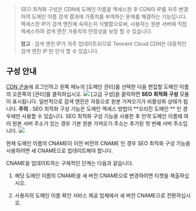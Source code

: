 > SEO 최적화 구성은 CDN에 도메인 이름을 액세스한 후 CDN이 IP를 자주 변경하여 도메인 이름 검색 결과에 가중치를 부여하는 문제를 해결하는 기능입니다. 액세스한 IP가 검색 엔진에 속하는지 식별함으로써, 사용자는 원본 서버에 직접 액세스하여 검색 엔진 가중치의 안정성을 보장 할 수 있습니다.
>
> **참고** : 검색 엔진 IP가 자주 업데이트되므로 Tencent Cloud CDN은 대중적인 검색 엔진 IP 만 인식 할 수 있습니다.

## 구성 안내
[CDN 콘솔](https://console.cloud.tencent.com/cdn)에 로그인하고 왼쪽 메뉴의 [도메인 관리]를 선택한 다음 편집할 도메인 이름의 오른쪽의 [관리]를 클릭하십시오.
![](https://mc.qcloudimg.com/static/img/f92d2ef7e4be2b69185ab43228f025ef/1.png)
[고급 구성]을 클릭하면 **SEO 최적화 구성** 모듈이 표시됩니다. 일반적으로 검색 엔진은 자동으로 원본 가져오기가 비활성화 상태가 됩니다. **주의** : SEO 최적화 구성 기능은 도메인 액세스 방법이 **오리진 도메인 ** 인 경우에만 사용할 수 있습니다. SEO 최적화 구성 기능을 사용한 후 만약 도메인 이름에 여러 원본 서버 주소가 있는 경우 기본 원본 가져오기 주소는 추가된 첫 번째 서버 주소입니다. ![](https://mc.qcloudimg.com/static/img/18bc9019b47152b2e214e1ca6a4296e8/2.png)

현재 도메인 이름의 CNAME이 이전 버전의 CNAME 인 경우 SEO 최적화 구성 기능을 사용하려면 새 CNAME으로 업데이트해야 합니다.

CNAME을 업데이트하는 구체적인 단계는 다음과 같습니다.

1. 해당 도메인 이름의 CNAME을 새 버전 CNAME으로 변경하려면 티켓을 제출하십시오.

2. 사용자의 도메인 이름 확인 서비스 제공 업체에서 새 버전 CNAME으로 전환하십시오.

  
